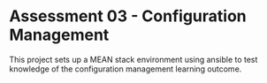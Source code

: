 # Assessment 03 - Configuration Management

This project sets up a MEAN stack environment using ansible to test knowledge of the  configuration management learning outcome.
